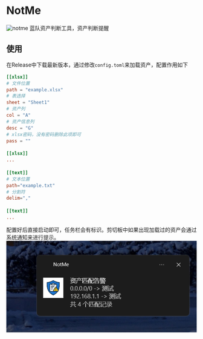 # NotMe
![notme](https://socialify.git.ci/boychai/notme/image?custom_language=Go&description=1&font=Inter&forks=1&issues=1&language=1&name=1&owner=1&pattern=Circuit+Board&pulls=1&stargazers=1&theme=Light)
蓝队资产判断工具，资产判断提醒

## 使用
在Release中下载最新版本，通过修改`config.toml`来加载资产，配置作用如下
```toml
[[xlsx]]
# 文件位置
path = "example.xlsx"
# 表选择
sheet = "Sheet1"
# 资产列
col = "A"
# 资产信息列
desc = "G"
# xlsx密码，没有密码删除此项即可
pass = ""

[[xlsx]]
...

[[text]]
# 文本位置
path="example.txt"
# 分割符
delim=","

[[text]]
...
```
配置好后直接启动即可，任务栏会有标识。剪切板中如果出现加载过的资产会通过系统通知来进行提示。
![](static/notme.png)
